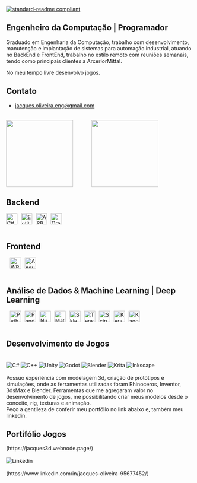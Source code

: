 [![standard-readme compliant](https://img.shields.io/badge/readme%20style-standard-brightgreen.svg?style=flat-square)](https://github.com/jacques-oliveira/standard-readme)
<div class="container">
    
## Engenheiro da Computação | Programador
Graduado em Engenharia da Computação, trabalho com desenvolvimento, manutenção e 
implantação de sistemas para automação industrial, atuando no BackEnd e FrontEnd, 
trabalho no estilo remoto com reuniões semanais, tendo como principais clientes a
ArcerlorMittal.<br/>

No meu tempo livre desenvolvo jogos.

## Contato
- jacques.oliveira.eng@gmail.com
<br/>

<div style="display: flex; align-items: center; text-align: center; gap: 10%;">
    <img 
        src="https://readme-stats-one-chi.vercel.app/api/?username=jacques-oliveira&show_icons=true&theme=github_dark_dimmed&count_private=true&cache_seconds=0&exclude_repo=git@github.com:jacques-oliveira/github-readme-stats.git" 
        style="height: 180px; width: auto; max-width: 45%;" 
    />
    <img 
        src="https://readme-stats-one-chi.vercel.app/api/top-langs/?username=jacques-oliveira&layout=compact&count_private=true&theme=github_dark_dimmed&hide=JavaScript,ShaderLab,HLSL,Shell,PowerShell,Roff,MakeFile,CMake,C,jupyter%20notebook&cache_seconds=0&exclude_repo=git@github.com:jacques-oliveira/github-readme-stats.git" 
        style="height: 180px; width: auto; max-width: 45%" 
    />
</div>



## Backend 

<div style="display: flex; align-items: center; height: 30px;">
    <img src="https://img.shields.io/badge/C%23-00599C?style=flat-square&logo=csharp&logoColor=white" alt="C#" style="height: 30px;"/>
    <img src="https://img.shields.io/badge/Entity%20Framework-8.0-green?style=flat-square" alt="Entity Framework" style="height: 30px; margin-left: 10px;"/>
    <img src="https://img.shields.io/badge/ASP.NET%20Core-8.0-blue?style=flat-square" alt="ASP.NET Core" style="height: 30px; margin-left: 10px;"/>
    <img src="https://img.shields.io/badge/Oracle-F80000?style=flat-square&logo=oracle&logoColor=white" alt="Oracle" style="height: 30px; margin-left: 10px;"/>
</div>

<br/>
<h2>Frontend</h2>
<div style="display: flex; align-items: center; height: 30px;">
    <img src="https://img.shields.io/badge/WPF-5.0-4B8BBE?style=flat-square" alt="WPF" style="height: 30px; margin-left: 10px;"/>
    <img src="https://img.shields.io/badge/Angular-18.0-red?style=flat-square&logo=angular&logoColor=white" alt="Angular" style="height: 30px; margin-left: 10px;"/>
</div>
<br/>

<h2>Análise de Dados & Machine Learning | Deep Learning</h2>
<div style="display: flex; align-items: center; height: 30px;">    
    <img src="https://img.shields.io/badge/python-3670A0?style=for-the-badge&logo=python&logoColor=ffdd54" alt="Python" style="height: 30px; margin-left: 10px;"/>
    <img src="https://img.shields.io/badge/pandas-%23150458.svg?style=for-the-badge&logo=pandas&logoColor=white" alt="Pandas" style="height: 30px; margin-left: 10px;"/>
    <img src="https://img.shields.io/badge/numpy-%23013243.svg?style=for-the-badge&logo=numpy&logoColor=white" alt="Numpy" style="height: 30px; margin-left: 10px;"/>
    <img src="https://img.shields.io/badge/MatPlotLib-blue?style=for-the-badge&logo=Matplotlib" alt="Matplotlib" style="height: 30px; margin-left: 10px;"/>
    <img src="https://img.shields.io/badge/scikit--learn-%23F7931E.svg?style=for-the-badge&logo=scikit-learn&logoColor=white" alt="Sklearn" style="height: 30px; margin-left: 10px;"/>
    <img src="https://img.shields.io/badge/TensorFlow-%23FF6F00.svg?style=for-the-badge&logo=TensorFlow&logoColor=white" alt="TensorFlow" style="height: 30px; margin-left: 10px;"/>
    <img src="https://img.shields.io/badge/SciPy-%230C55A5.svg?style=for-the-badge&logo=scipy&logoColor=%white" alt="Scipy" style="height: 30px; margin-left: 10px;"/>
    <img src="https://img.shields.io/badge/Keras-%23D00000.svg?style=for-the-badge&logo=Keras&logoColor=white" alt="Keras" style="height: 30px; margin-left: 10px;"/>
    <img src="https://img.shields.io/badge/Kaggle-035a7d?style=for-the-badge&logo=kaggle&logoColor=white" alt="Kaggle" style="height: 30px; margin-left: 10px;"/>
</div>

<br/>
<h2>Desenvolvimento de Jogos</h2>
<div style="display: inline_block"><br/>
  <img align="center" alt="C#" src="https://img.shields.io/badge/C%23-239120?style=for-the-badge&logo=c-sharp&logoColor=white"/>  
  <img align="center" alt="C++" src="https://img.shields.io/badge/c++-%2300599C.svg?style=for-the-badge&logo=c%2B%2B&logoColor=white"/>  
  <img align="center" alt="Unity" src="https://img.shields.io/badge/Unity-100000?style=for-the-badge&logo=unity&logoColor=white"/>  
  <img align="center" alt="Godot" src="https://img.shields.io/badge/GODOT-%23000000.svg?style=for-the-badge&logo=godot-engine"/>  
  <img align="center" alt="Blender" src="https://img.shields.io/badge/blender-%23F5792A.svg?style=for-the-badge&logo=blender&logoColor=white"/> 
  <img align="center" alt="Krita" src="https://img.shields.io/badge/Krita-203759?style=for-the-badge&logo=krita&logoColor=EEF37B"/>
  <img align="center" alt="Inkscape" src="https://img.shields.io/badge/Inkscape-000000?style=for-the-badge&logo=Inkscape&logoColor=white"/>  
</div>

<br/>  
  Possuo experiência com modelagem 3d, criação de protótipos e simulações, onde as ferramentas utilizadas
  foram Rhinoceros, Inventor, 3dsMax e Blender. Ferramentas que me agregaram  valor no desenvolvimento de jogos,
  me possibilitando criar meus modelos desde o conceito, rig, texturas e animação.
<br/>
  Peço a gentileza de conferir meu portfólio no link abaixo e,
  também meu linkedin.
<h2>Portifólio Jogos</h2>
(https://jacques3d.webnode.page/)<br/>

<div style="display: inline_block"><br/>
  <img align="center" alt="Linkedin" src="https://img.shields.io/badge/LinkedIn-0077B5?style=for-the-badge&logo=linkedin&logoColor=white"/>  
</div><br/>
(https://www.linkedin.com/in/jacques-oliveira-95677452/)

</div>



